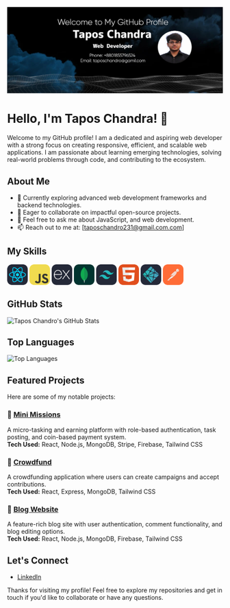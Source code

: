 
<img src="./images/Github-bg.jpg">

# Hello, I'm Tapos Chandra! 👋

Welcome to my GitHub profile! I am a dedicated and aspiring web developer with a strong focus on creating responsive, efficient, and scalable web applications. I am passionate about learning emerging technologies, solving real-world problems through code, and contributing to the ecosystem.

## About Me

- 🌱 Currently exploring advanced web development frameworks and backend technologies.
- 👯 Eager to collaborate on impactful open-source projects.
- 💬 Feel free to ask me about JavaScript, and web development.
- 📫 Reach out to me at: [taposchandro231@gmail.com.com]

## My Skills 
<div className=" flex gap-4">
    <img src="./icons/React-Dark.svg" width="48"> 
    <img src="./icons/JavaScript.svg" width="48">
    <img src="./icons/ExpressJS-Dark.svg" width="48">   
    <img src="./icons/MongoDB.svg" width="48">
    <img src="./icons/TailwindCSS-Dark.svg" width="48">  
    <img src="./icons/HTML.svg" width="48"> 
    <img src="./icons/Netlify-Dark.svg" width="48">
    <img src="./icons/Postman.svg" width="48">
</div>

## GitHub Stats

![Tapos Chandro's GitHub Stats](https://github-readme-stats.vercel.app/api?username=tapos-chandro&show_icons=true&theme=radical)

## Top Languages

![Top Languages](https://github-readme-stats.vercel.app/api/top-langs/?username=tapos-chandro&layout=compact&theme=radical)

## Featured Projects

Here are some of my notable projects:

### 🔹 [Mini Missions](https://mini-missions.netlify.app/)
A micro-tasking and earning platform with role-based authentication, task posting, and coin-based payment system.  
**Tech Used:** React, Node.js, MongoDB, Stripe, Firebase, Tailwind CSS

### 🔹 [Crowdfund](https://helpful-mooncake-cfc5b8.netlify.app/)
A crowdfunding application where users can create campaigns and accept contributions.  
**Tech Used:** React, Express, MongoDB, Tailwind CSS

### 🔹 [Blog Website](https://blog-wibsite.netlify.app/)
A feature-rich blog site with user authentication, comment functionality, and blog editing options.  
**Tech Used:** React, Node.js, MongoDB, Firebase, Tailwind CSS

## Let's Connect

- [LinkedIn](https://www.linkedin.com/in/tapos-chandro)

Thanks for visiting my profile! Feel free to explore my repositories and get in touch if you'd like to collaborate or have any questions.
